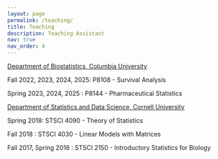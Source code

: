 ```yaml
---
layout: page
permalink: /teaching/
title: Teaching
description: Teaching Assistant
nav: true
nav_order: 4
---
```


<a href ='https://www.publichealth.columbia.edu/'> Department of Biostatistics, Columbia University</a>

Fall 2022, 2023, 2024, 2025: P8108 - Survival Analysis 

Spring 2023, 2024, 2025 : P8144 - Pharmaceutical Statistics

<a href ='https://www.cornell.edu/'> Department of Statistics and Data Science, Cornell University </a> 

Spring 2018: STSCI 4090 - Theory of Statistics

Fall 2018 : STSCI 4030 - Linear Models with Matrices 

Fall 2017, Spring 2018 : STSCI 2150 - Introductory Statistics for Biology 

<!--Fall 2018: STSCI 4270 - Introduction to Survival Analysis ( 1 semester ) -->




